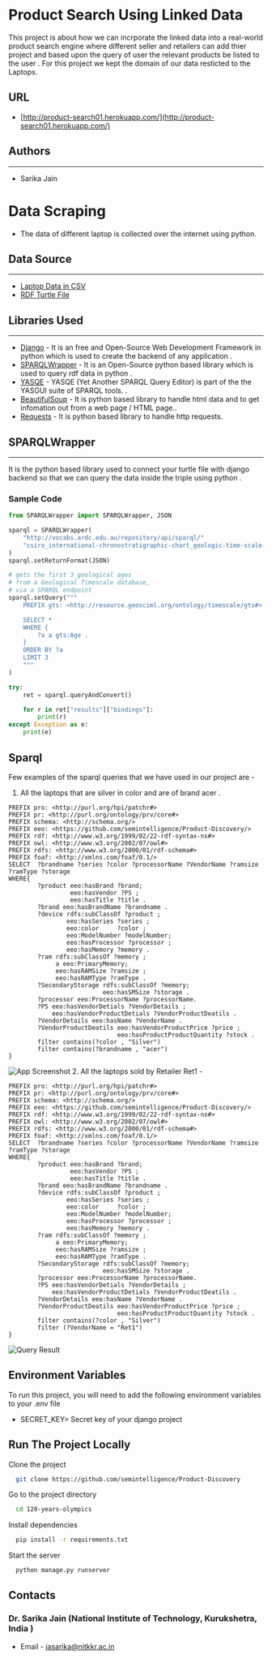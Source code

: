 # Product Search Using Linked Data 
This project is about how we can incrporate the linked data into a real-world product search engine where different seller and retailers can add thier project and based upon the query of user the relevant products be listed to the user . For this project we kept the domain of our data resticted to the Laptops.
## URL

* [http://product-search01.herokuapp.com/](http://product-search01.herokuapp.com/)
## Authors
***
* Sarika Jain 
# Data Scraping 
* The data of different laptop is collected over the internet using python.

## Data Source
***
*   [Laptop Data in CSV](https://drive.google.com/file/d/15bIXQGbJI5jvPqVc7StRdGvp-CQKa7yr/view?usp=sharing)
*   [RDF Turtle File](https://drive.google.com/file/d/1TyFVWbXpMe1yfpb0htKaamnQb3TySWFY/view?usp=sharing)

##  Libraries Used
****
* [Django](https://www.djangoproject.com/) - It is an free and Open-Source Web Development Framework in python which is used to create the backend of any application .
* [SPARQLWrapper](https://libraries.io/pypi/SPARQLWrapper) - It is an Open-Source python based library which is  used to query rdf data in python .
* [YASQE](https://github.com/pkleef/YASGUI.YASQE) - YASQE (Yet Another SPARQL Query Editor) is part of the the YASGUI suite of SPARQL tools. .
* [BeautifulSoup](https://beautiful-soup-4.readthedocs.io/en/latest/) - It is python based library to handle html data and to get infomation out from a web page / HTML page..
* [Requests](https://pypi.org/project/requests/) - It is python based library to handle http requests.

## SPARQLWrapper
****
It is the python based library used to connect your turtle file with django backend so that we can query the data inside the triple using python .

### Sample Code
```python 
from SPARQLWrapper import SPARQLWrapper, JSON

sparql = SPARQLWrapper(
    "http://vocabs.ardc.edu.au/repository/api/sparql/"
    "csiro_international-chronostratigraphic-chart_geologic-time-scale-2020"
)
sparql.setReturnFormat(JSON)

# gets the first 3 geological ages
# from a Geological Timescale database,
# via a SPARQL endpoint
sparql.setQuery("""
    PREFIX gts: <http://resource.geosciml.org/ontology/timescale/gts#>

    SELECT *
    WHERE {
        ?a a gts:Age .
    }
    ORDER BY ?a
    LIMIT 3
    """
)

try:
    ret = sparql.queryAndConvert()

    for r in ret["results"]["bindings"]:
        print(r)
except Exception as e:
    print(e)

```




## Sparql 
Few examples of the sparql queries that we have used in our project are - 
1. All the laptops that are silver in color and are of brand acer .
```
PREFIX pro: <http://purl.org/hpi/patchr#>
PREFIX pr: <http://purl.org/ontology/prv/core#>
PREFIX schema: <http://schema.org/>
PREFIX eeo: <https://github.com/semintelligence/Product-Discovery/>
PREFIX rdf: <http://www.w3.org/1999/02/22-rdf-syntax-ns#>
PREFIX owl: <http://www.w3.org/2002/07/owl#>
PREFIX rdfs: <http://www.w3.org/2000/01/rdf-schema#>
PREFIX foaf: <http://xmlns.com/foaf/0.1/>
SELECT  ?brandname ?series ?color ?processorName ?VendorName ?ramsize ?ramType ?storage
WHERE{    
        ?product eeo:hasBrand ?brand;
                 eeo:hasVendor ?PS ; 
                 eeo:hasTitle ?title .
        ?brand eeo:hasBrandName ?brandname .
        ?device rdfs:subClassOf ?product ;
                eeo:hasSeries ?series ;
                eeo:color     ?color ;
                eeo:ModelNumber ?modelNumber;
                eeo:hasProcessor ?processor ;
                eeo:hasMemory ?memory .
        ?ram rdfs:subClassOf ?memory ;
             a eeo:PrimaryMemory;
             eeo:hasRAMSize ?ramsize ;
             eeo:hasRAMType ?ramType .
        ?SecondaryStorage rdfs:subClassOf ?memory;
                          eeo:hasSMSize ?storage .
        ?processor eeo:ProcessorName ?processorName.
        ?PS eeo:hasVendorDetials ?VendorDetails ;
            eeo:hasVendorProductDetials ?VendorProductDeatils .
        ?VendorDetails eeo:hasName ?VendorName .
        ?VendorProductDeatils eeo:hasVendorProductPrice ?price ;
                           	  eeo:hasProductProductQuantity ?stock .
  		filter contains(?color , "Silver")
		filter contains(?brandname , "acer")  			
}
```
![App Screenshot](https://i.imgur.com/z8cx5qY.png)
2. All the laptops sold by Retailer Ret1 - 
```
PREFIX pro: <http://purl.org/hpi/patchr#>
PREFIX pr: <http://purl.org/ontology/prv/core#>
PREFIX schema: <http://schema.org/>
PREFIX eeo: <https://github.com/semintelligence/Product-Discovery/>
PREFIX rdf: <http://www.w3.org/1999/02/22-rdf-syntax-ns#>
PREFIX owl: <http://www.w3.org/2002/07/owl#>
PREFIX rdfs: <http://www.w3.org/2000/01/rdf-schema#>
PREFIX foaf: <http://xmlns.com/foaf/0.1/>
SELECT  ?brandname ?series ?color ?processorName ?VendorName ?ramsize ?ramType ?storage
WHERE{    
        ?product eeo:hasBrand ?brand;
                 eeo:hasVendor ?PS ; 
                 eeo:hasTitle ?title .
        ?brand eeo:hasBrandName ?brandname .
        ?device rdfs:subClassOf ?product ;
                eeo:hasSeries ?series ;
                eeo:color     ?color ;
                eeo:ModelNumber ?modelNumber;
                eeo:hasProcessor ?processor ;
                eeo:hasMemory ?memory .
        ?ram rdfs:subClassOf ?memory ;
             a eeo:PrimaryMemory;
             eeo:hasRAMSize ?ramsize ;
             eeo:hasRAMType ?ramType .
        ?SecondaryStorage rdfs:subClassOf ?memory;
                          eeo:hasSMSize ?storage .
        ?processor eeo:ProcessorName ?processorName.
        ?PS eeo:hasVendorDetials ?VendorDetails ;
            eeo:hasVendorProductDetials ?VendorProductDeatils .
        ?VendorDetails eeo:hasName ?VendorName .
        ?VendorProductDeatils eeo:hasVendorProductPrice ?price ;
                           	  eeo:hasProductProductQuantity ?stock .
  		filter contains(?color , "Silver")
        filter (?VendorName = "Ret1")		
}
```
![Query Result ](https://i.imgur.com/7qTdg4M.png)
## Environment Variables
To run this project, you will need to add the following environment variables to your .env file
- SECRET_KEY= Secret key of your django project


## Run The Project Locally 
Clone the project

```bash
  git clone https://github.com/semintelligence/Product-Discovery
```

Go to the project directory

```bash
  cd 120-years-olympics
```

Install dependencies

```bash
  pip install -r requirements.txt
```

Start the server

```bash
  python manage.py runserver
```

## Contacts
### Dr. Sarika Jain  (National Institute of Technology, Kurukshetra, India ) 
-  Email - jasarika@nitkkr.ac.in

